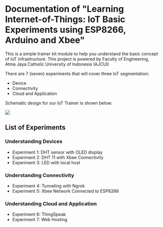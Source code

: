 # Documentation of "Learning Internet-of-Things: IoT Basic Experiments using ESP8266, Arduino and Xbee"
This is a simple trainer kit module to help you understand the basic concept of IoT infrastructure. 
This project is powered by Faculty of Engineering, Atma Jaya Catholic University of Indonesia (AJCUI)

There are 7 (seven) experiments that will cover three IoT segmentation:
- Device
- Connectivity
- Cloud and Application

Schematic design for our IoT Trainer is shown below:

<a href="https://sites.google.com/view/telecom-uaj/home"><img src="https://user-images.githubusercontent.com/61287961/84870233-3f871380-b0a9-11ea-9936-90fbb5485c39.JPG"></a>

## List of Experiments

### Understanding Devices

- Experiment 1: DHT sensor with OLED display
- Experiment 2: DHT 11 with Xbee Connectivity
- Experiment 3: LED with local host


### Understanding Connectivity 

- Experiment 4: Tunneling with Ngrok
- Experiment 5: Xbee Network Connected to ESP8266


### Understanding Cloud and Application

- Experiment 6: ThingSpeak
- Experiment 7: Web Hosting

